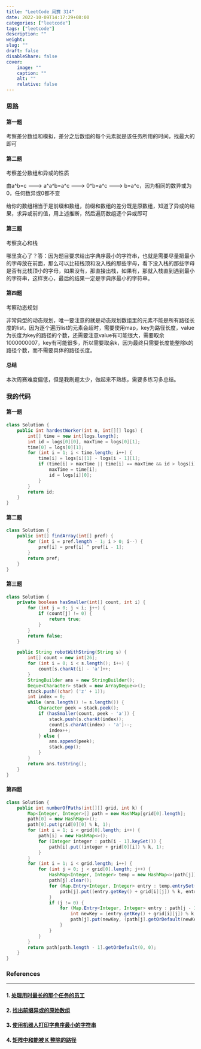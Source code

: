 ```yaml
---
title: "LeetCode 周赛 314"
date: 2022-10-09T14:17:29+08:00
categories: ["leetcode"]
tags: ["leetcode"]
description: ""
weight:
slug: ""
draft: false
disableShare: false
cover:
    image: ""
    caption: ""
    alt: ""
    relative: false
---
```


### 思路

#### 第一题

考察差分数组和模拟，差分之后数组的每个元素就是该任务所用的时间，找最大的即可

#### 第二题

考察差分数组和异或的性质

由a^b=c ---> a^a^b=a^c ---> 0^b=a^c ---> b=a^c，因为相同的数异或为0，任何数异或0都不变

给你的数组相当于是前缀和数组，前缀和数组的差分既是原数组，知道了异或的结果，求异或前的值，用上述推断，然后遍历数组逐个异或即可

#### 第三题

考察贪心和栈

哪里贪心了？答：因为题目要求给出字典序最小的字符串，也就是需要尽量把最小的字母放在前面，那么可以比较栈顶和没入栈的那些字母，看下没入栈的那些字母是否有比栈顶小的字母，如果没有，那直接出栈，如果有，那就入栈直到遇到最小的字符串，这样贪心，最后的结果一定是字典序最小的字符串。

#### 第四题

考察动态规划

非常典型的动态规划，唯一要注意的就是动态规划数组里的元素不能是所有路径长度的list，因为逐个遍历list的元素会超时，需要使用map，key为路径长度，value为长度为key的路径的个数，还需要注意value有可能很大，需要取余1000000007，key有可能很多，所以需要取余k，因为最终只需要长度能整除k的路径个数，而不需要具体的路径长度。

#### 总结

本次周赛难度偏低，但是我刷题太少，做起来不熟练，需要多练习多总结。

### 我的代码

#### 第一题

```java
class Solution {
    public int hardestWorker(int n, int[][] logs) {
        int[] time = new int[logs.length];
        int id = logs[0][0], maxTime = logs[0][1];
        time[0] = logs[0][1];
        for (int i = 1; i < time.length; i++) {
            time[i] = logs[i][1] - logs[i - 1][1];
            if (time[i] > maxTime || time[i] == maxTime && id > logs[i][0]) {
                maxTime = time[i];
                id = logs[i][0];
            }
        }
        return id;
    }
}
```

#### 第二题

```java
class Solution {
    public int[] findArray(int[] pref) {
        for (int i = pref.length - 1; i > 0; i--) {
            pref[i] = pref[i] ^ pref[i - 1];
        }
        return pref;
    }
}
```

#### 第三题

```java
class Solution {
    private boolean hasSmaller(int[] count, int i) {
        for (int j = 0; j < i; j++) {
            if (count[j] != 0) {
                return true;
            }
        }
        return false;
    }

    public String robotWithString(String s) {
        int[] count = new int[26];
        for (int i = 0; i < s.length(); i++) {
            count[s.charAt(i) - 'a']++;
        }
        StringBuilder ans = new StringBuilder();
        Deque<Character> stack = new ArrayDeque<>();
        stack.push((char) ('z' + 1));
        int index = 0;
        while (ans.length() != s.length()) {
            Character peek = stack.peek();
            if (hasSmaller(count, peek - 'a')) {
                stack.push(s.charAt(index));
                count[s.charAt(index) - 'a']--;
                index++;
            } else {
                ans.append(peek);
                stack.pop();
            }
        }
        return ans.toString();
    }
}
```

#### 第四题

```java
class Solution {
    public int numberOfPaths(int[][] grid, int k) {
        Map<Integer, Integer>[] path = new HashMap[grid[0].length];
        path[0] = new HashMap<>();
        path[0].put(grid[0][0] % k, 1);
        for (int i = 1; i < grid[0].length; i++) {
            path[i] = new HashMap<>();
            for (Integer integer : path[i - 1].keySet()) {
                path[i].put((integer + grid[0][i]) % k, 1);
            }
        }
        for (int i = 1; i < grid.length; i++) {
            for (int j = 0; j < grid[0].length; j++) {
                HashMap<Integer, Integer> temp = new HashMap<>(path[j]);
                path[j].clear();
                for (Map.Entry<Integer, Integer> entry : temp.entrySet()) {
                    path[j].put((entry.getKey() + grid[i][j]) % k, entry.getValue());
                }
                if (j != 0) {
                    for (Map.Entry<Integer, Integer> entry : path[j - 1].entrySet()) {
                        int newKey = (entry.getKey() + grid[i][j]) % k;
                        path[j].put(newKey, (path[j].getOrDefault(newKey, 0) + entry.getValue()) % 1000000007);
                    }
                }
            }
        }
        return path[path.length - 1].getOrDefault(0, 0);
    }
}
```

### References

---

#### 1. [处理用时最长的那个任务的员工](https://leetcode.cn/problems/the-employee-that-worked-on-the-longest-task/)

#### 2. [找出前缀异或的原始数组](https://leetcode.cn/problems/find-the-original-array-of-prefix-xor/)

#### 3. [使用机器人打印字典序最小的字符串](https://leetcode.cn/problems/using-a-robot-to-print-the-lexicographically-smallest-string/)

#### 4. [矩阵中和能被 K 整除的路径](https://leetcode.cn/problems/paths-in-matrix-whose-sum-is-divisible-by-k/)
